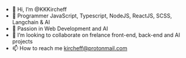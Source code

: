 - 👋 Hi, I’m @KKKircheff
- 👀 Programmer JavaScript, Typescript, NodeJS, ReactJS, SCSS, Langchain & AI
- 🌱 Passion in Web Development and AI 
- 💞️ I’m looking to collaborate on frelance front-end, back-end and AI projects
- 📫 How to reach me kircheff@protonmail.com

<!---
KKKircheff/KKKircheff is a ✨ special ✨ repository because its `README.md` (this file) appears on your GitHub profile.
You can click the Preview link to take a look at your changes.
--->
